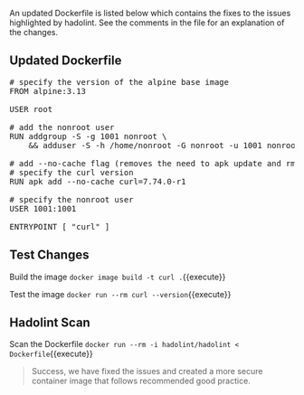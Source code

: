 An updated Dockerfile is listed below which contains the fixes to the issues highlighted by hadolint. See the comments in the file for an explanation of the changes.

## Updated Dockerfile

<pre class="file" data-filename="Dockerfile" data-target="replace">
# specify the version of the alpine base image
FROM alpine:3.13

USER root

# add the nonroot user
RUN addgroup -S -g 1001 nonroot \
    && adduser -S -h /home/nonroot -G nonroot -u 1001 nonroot

# add --no-cache flag (removes the need to apk update and rm /var/cache/apk/*)
# specify the curl version
RUN apk add --no-cache curl=7.74.0-r1

# specify the nonroot user
USER 1001:1001

ENTRYPOINT [ "curl" ]
</pre>

## Test Changes

Build the image `docker image build -t curl .`{{execute}}

Test the image `docker run --rm curl --version`{{execute}}

## Hadolint Scan

Scan the Dockerfile `docker run --rm -i hadolint/hadolint < Dockerfile`{{execute}}

> Success, we have fixed the issues and created a more secure container image that follows recommended good practice.